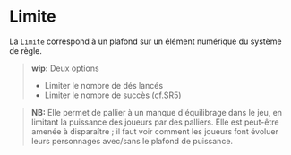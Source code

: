 # Limite

La `Limite` correspond à un plafond sur un élément numérique du système de règle. 

> **wip:** Deux options
> - Limiter le nombre de dés lancés
> - Limiter le nombre de succès (cf.SR5) 

> **NB:**
Elle permet de pallier à un manque d'équilibrage dans le jeu, en limitant la puissance des joueurs par des palliers.
Elle est peut-être amenée à disparaître ; il faut voir comment les joueurs font évoluer leurs personnages avec/sans le plafond de puissance.

